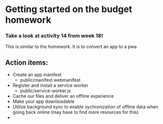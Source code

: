 # Getting started on the budget homework

### Take a look at activity 14 from week 18!  
This is similar to the homework.  It is to convert an app to a pwa

## Action items: 
* Create an app manifest
  * public/manifest.webmanifest
* Register and install a service worker
  * public/service-worker.js
* Cache our files and deliver an offline experience
* Make your app downloadable
* Utilize background sync to enable sychronization of offline data when going back online  (may have to find more resources for this)
* 